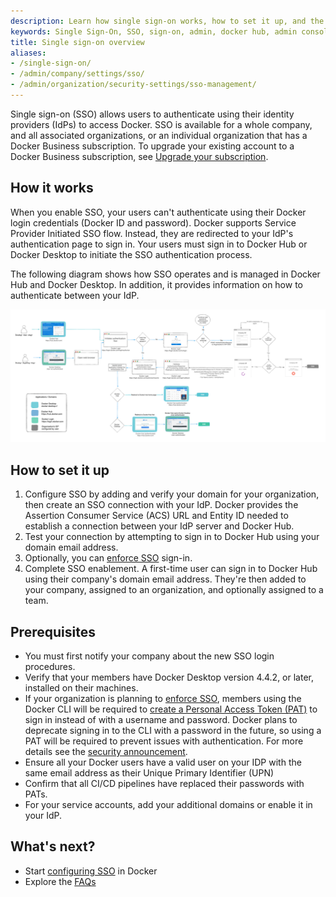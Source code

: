 ```yaml
---
description: Learn how single sign-on works, how to set it up, and the required SSO attributes.
keywords: Single Sign-On, SSO, sign-on, admin, docker hub, admin console, security
title: Single sign-on overview
aliases:
- /single-sign-on/
- /admin/company/settings/sso/
- /admin/organization/security-settings/sso-management/
---
```


Single sign-on (SSO) allows users to authenticate using their identity providers (IdPs) to access Docker. SSO is available for a whole company, and all associated organizations, or an individual organization that has a Docker Business subscription. To upgrade your existing account to a Docker Business subscription, see [Upgrade your subscription](/subscription/upgrade/).

## How it works

When you enable SSO, your users can't authenticate using their Docker login credentials (Docker ID and password). Docker supports Service Provider Initiated SSO flow. Instead, they are redirected to your IdP's authentication page to sign in. Your users must sign in to Docker Hub or Docker Desktop to initiate the SSO authentication process.

The following diagram shows how SSO operates and is managed in Docker Hub and Docker Desktop. In addition, it provides information on how to authenticate between your IdP.

![SSO architecture](images/SSO.png)

## How to set it up

1. Configure SSO by adding and verify your domain for your organization, then create an SSO connection with your IdP. Docker provides the Assertion Consumer Service (ACS) URL and Entity ID needed to establish a connection between your IdP server and Docker Hub.
2. Test your connection by attempting to sign in to Docker Hub using your domain email address.
3. Optionally, you can [enforce SSO](/security/for-admins/single-sign-on/connect/#optional-enforce-sso) sign-in.
4. Complete SSO enablement. A first-time user can sign in to Docker Hub using their company's domain email address. They're then added to your company, assigned to an organization, and optionally assigned to a team.

## Prerequisites

* You must first notify your company about the new SSO login procedures.
* Verify that your members have Docker Desktop version 4.4.2, or later, installed on their machines.
* If your organization is planning to [enforce SSO](/security/for-admins/single-sign-on/connect/#optional-enforce-sso), members using the Docker CLI will be required to [create a Personal Access Token (PAT)](/docker-hub/access-tokens/) to sign in instead of with a username and password. Docker plans to deprecate signing in to the CLI with a password in the future, so using a PAT will be required to prevent issues with authentication. For more details see the [security announcement](/security/security-announcements/#deprecation-of-password-logins-on-cli-when-sso-enforced).
* Ensure all your Docker users have a valid user on your IDP with the same email address as their Unique Primary Identifier (UPN)
* Confirm that all CI/CD pipelines have replaced their passwords with PATs.
* For your service accounts, add your additional domains or enable it in your IdP.

## What's next?

- Start [configuring SSO](configure/_index.md) in Docker
- Explore the [FAQs](../../../security/faqs/single-sign-on/faqs.md)
